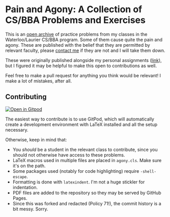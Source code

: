 # Pain and Agony: A Collection of CS/BBA Problems and Exercises

This is an [open archive](https://agony.retrocraft.ca) of practice problems
from my classes in the Waterloo/Laurier CS/BBA program. Some of them cause quite the pain and agony.
These are published with the belief that they are permitted by relevant faculty,
please [contact me](mailto:jahyong@uwaterloo.ca) if they are not and I will take them down.

These were originally published alongside my personal assignments
([link](https://retrocraft.github.io/assignments)),
but I figured it may be helpful to make this open to contributions as well.

Feel free to make a pull request for anything you think would be relevant!
I make a lot of mistakes, after all.

## Contributing

[![Open in Gitpod](https://gitpod.io/button/open-in-gitpod.svg)](https://gitpod.io/#https://github.com/retrocraft/problems)

The easiest way to contribute is to use GitPod,
which will automatically create a development environment
with LaTeX installed and all the setup necessary.

Otherwise, keep in mind that:

- You _should_ be a student in the relevant class to contribute,
  since you should not otherwise have access to these problems.
- LaTeX macros used in multiple files are placed in `agony.cls`. Make sure it's on the path.
- Some packages used (notably for code highlighting) require `-shell-escape`.
- Formatting is done with `latexindent`. I'm not a huge stickler for indentation.
- PDF files are added to the repository so they may be served by GitHub Pages.
- Since this was forked and redacted (Policy 71!), the commit history is a bit messy. Sorry.
